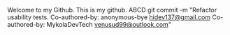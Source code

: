 Welcome to my Github.
This is my github.
ABCD
git commit -m "Refactor usability tests.
Co-authored-by: anonymous-bye <hidev137@gmail.com>
Co-authored-by: MykolaDevTech <venusud99@outlook.com>"